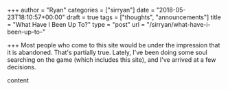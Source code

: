 +++
author = "Ryan"
categories = ["sirryan"]
date = "2018-05-23T18:10:57+00:00"
draft = true
tags = ["thoughts", "announcements"]
title = "What Have I Been Up To?"
type = "post"
url = "/sirryan/what-have-i-been-up-to-"

+++
Most people who come to this site would be under the impression that it is abandoned. That's partially true. Lately, I've been doing some soul searching on the game (which includes this site), and I've arrived at a few decisions.

<!--more-->

content